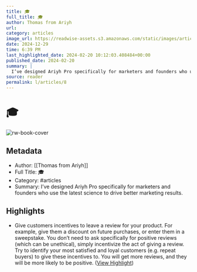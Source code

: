 ```yaml
---
title: 🎓
full_title: 🎓
author: Thomas from Ariyh
url: 
category: articles
image_url: https://readwise-assets.s3.amazonaws.com/static/images/article3.5c705a01b476.png
date: 2024-12-29
time: 6:39 PM
last_highlighted_date: 2024-02-20 10:12:03.408484+00:00
published_date: 2024-02-20
summary: |
  I’ve designed Ariyh Pro specifically for marketers and founders who use the latest science to drive better marketing results.
source: reader
permalink: l/articles/8
---
```

# 🎓

![rw-book-cover](https://readwise-assets.s3.amazonaws.com/static/images/article3.5c705a01b476.png)

## Metadata
- Author: [[Thomas from Ariyh]]
- Full Title: 🎓
- Category: #articles
- Summary: I’ve designed Ariyh Pro specifically for marketers and founders who use the latest science to drive better marketing results.

## Highlights
- Give customers incentives to leave a review for your product. For example, give them a discount on future purchases, or enter them in a sweepstake. You don’t need to ask specifically for positive reviews (which can be unethical), simply incentivize the act of giving a review.
  Try to identify your most satisfied and loyal customers (e.g. repeat buyers) to give these incentives to.
  You will get more reviews, and they will be more likely to be positive. ([View Highlight](https://read.readwise.io/read/01hq300h9y9cjmqr6gr4f7xcj8))



